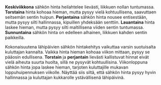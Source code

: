 **Keskiviikkona** sähkön hinta heilahtelee lievästi, liikkuen nollan tuntumassa. **Torstaina** hinta kohoaa hieman, mutta pysyy vielä kohtuullisena, saavuttaen seitsemän sentin huipun. **Perjantaina** sähkön hinta nousee entisestään, mutta pysyy silti hallinnassa, kipuillen yhdeksään senttiin. **Lauantaina** hinta laskee hieman, mutta pysyy silti maltillisena viiden sentin tuntumassa. **Sunnuntaina** sähkön hinta on edelleen alhainen, liikkuen kahden sentin paikkeilla.

Kokonaisuutena lähipäivien sähkön hintakehitys vaikuttaa varsin suotuisalta kuluttajan kannalta. Vaikka hinta hieman kohoaa viikon mittaan, pysyy se pääosin edullisena. **Torstain** ja **perjantain** lievästi kallistuvat hinnat eivät vielä aiheuta suurta huolta, sillä ne pysyvät kohtuullisina. Viikonloppuna sähkön hinta jopa laskee hieman, tarjoten kuluttajille mukavan loppuhuipennuksen viikolle. Näyttää siis siltä, että sähkön hinta pysyy hyvin hallinnassa ja kuluttajan kukkarolle ystävällisenä lähipäivinä.